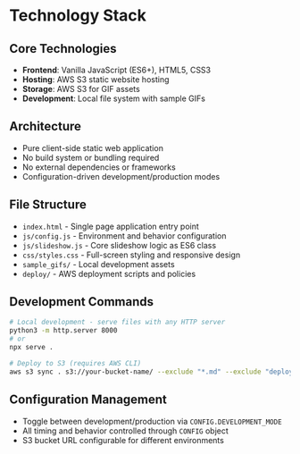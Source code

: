 # Technology Stack

## Core Technologies
- **Frontend**: Vanilla JavaScript (ES6+), HTML5, CSS3
- **Hosting**: AWS S3 static website hosting
- **Storage**: AWS S3 for GIF assets
- **Development**: Local file system with sample GIFs

## Architecture
- Pure client-side static web application
- No build system or bundling required
- No external dependencies or frameworks
- Configuration-driven development/production modes

## File Structure
- `index.html` - Single page application entry point
- `js/config.js` - Environment and behavior configuration
- `js/slideshow.js` - Core slideshow logic as ES6 class
- `css/styles.css` - Full-screen styling and responsive design
- `sample_gifs/` - Local development assets
- `deploy/` - AWS deployment scripts and policies

## Development Commands
```bash
# Local development - serve files with any HTTP server
python3 -m http.server 8000
# or
npx serve .

# Deploy to S3 (requires AWS CLI)
aws s3 sync . s3://your-bucket-name/ --exclude "*.md" --exclude "deploy/*" --exclude ".git/*"
```

## Configuration Management
- Toggle between development/production via `CONFIG.DEVELOPMENT_MODE`
- All timing and behavior controlled through `CONFIG` object
- S3 bucket URL configurable for different environments